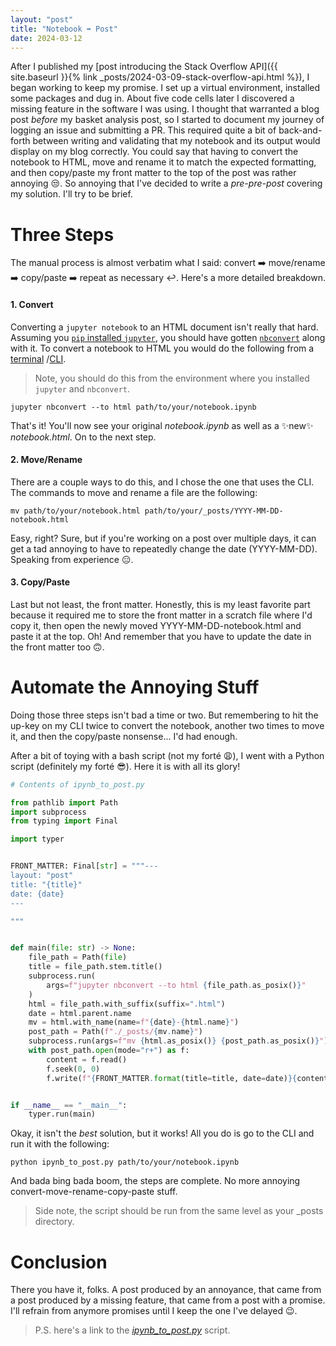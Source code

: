 ```yaml
---
layout: "post"
title: "Notebook ➡️ Post"
date: 2024-03-12
---
```


After I published my [post introducing the Stack Overflow API]({{ site.baseurl }}{% link _posts/2024-03-09-stack-overflow-api.html %}),
I began working to keep my promise.
I set up a virtual environment, installed some packages and dug in.
About five code cells later I discovered a missing feature in the software I was using.
I thought that warranted a blog post _before_ my basket analysis post,
so I started to document my journey of logging an issue and submitting a PR.
This required quite a bit of back-and-forth between writing and validating that my notebook and its output would display on my blog correctly.
You could say that having to convert the notebook to HTML, move and rename it to match the expected formatting,
and then copy/paste my front matter to the top of the post was rather annoying 😒.
So annoying that I've decided to write a _pre-pre-post_ covering my solution.
I'll try to be brief.

# Three Steps
The manual process is almost verbatim what I said: convert ➡️ move/rename ➡️ copy/paste ➡️ repeat as necessary ↩️.
Here's a more detailed breakdown.

#### 1. Convert
Converting a `jupyter notebook` to an HTML document isn't really that hard.
Assuming you [`pip` installed `jupyter`](https://jupyter.org/install),
you should have gotten [`nbconvert`](https://nbconvert.readthedocs.io/en/latest/) along with it.
To convert a notebook to HTML you would do the following from a [terminal](https://en.wikipedia.org/wiki/Terminal_emulator)
/[CLI](https://en.wikipedia.org/wiki/Command-line_interface).
> Note, you should do this from the environment where you installed `jupyter` and `nbconvert`.

```shell
jupyter nbconvert --to html path/to/your/notebook.ipynb
```

That's it! You'll now see your original _notebook.ipynb_ as well as a ✨new✨ _notebook.html_.
On to the next step.

#### 2. Move/Rename
There are a couple ways to do this, and I chose the one that uses the CLI.
The commands to move and rename a file are the following:
```shell
mv path/to/your/notebook.html path/to/your/_posts/YYYY-MM-DD-notebook.html
```
Easy, right?
Sure, but if you're working on a post over multiple days,
it can get a tad annoying to have to repeatedly change the date (YYYY-MM-DD).
Speaking from experience 😑.

#### 3. Copy/Paste
Last but not least, the front matter.
Honestly,
this is my least favorite part because it required me to store the front matter in a scratch file where I'd copy it,
then open the newly moved YYYY-MM-DD-notebook.html and paste it at the top.
Oh!
And remember that you have to update the date in the front matter too 🙃.

# Automate the Annoying Stuff
Doing those three steps isn't bad a time or two.
But remembering to hit the up-key on my CLI twice to convert the notebook, another two times to move it,
and then the copy/paste nonsense... I'd had enough.

After a bit of toying with a bash script (not my forté 😩), I went with a Python script (definitely my forté 😎).
Here it is with all its glory!

```python
# Contents of ipynb_to_post.py

from pathlib import Path
import subprocess
from typing import Final

import typer


FRONT_MATTER: Final[str] = """---
layout: "post"
title: "{title}"
date: {date}
---

"""


def main(file: str) -> None:
    file_path = Path(file)
    title = file_path.stem.title()
    subprocess.run(
        args=f"jupyter nbconvert --to html {file_path.as_posix()}"
    )
    html = file_path.with_suffix(suffix=".html")
    date = html.parent.name
    mv = html.with_name(name=f"{date}-{html.name}")
    post_path = Path(f"./_posts/{mv.name}")
    subprocess.run(args=f"mv {html.as_posix()} {post_path.as_posix()}")
    with post_path.open(mode="r+") as f:
        content = f.read()
        f.seek(0, 0)
        f.write(f"{FRONT_MATTER.format(title=title, date=date)}{content}")


if __name__ == "__main__":
    typer.run(main)

```

Okay, it isn't the _best_ solution, but it works!
All you do is go to the CLI and run it with the following:

```shell
python ipynb_to_post.py path/to/your/notebook.ipynb
```

And bada bing bada boom, the steps are complete.
No more annoying convert-move-rename-copy-paste stuff.
> Side note, the script should be run from the same level as your \_posts directory.

# Conclusion
There you have it, folks.
A post produced by an annoyance, that came from a post produced by a missing feature, that came from a post with a promise.
I'll refrain from anymore promises until I keep the one I've delayed 😉.

> P.S. here's a link to the
> [_ipynb_to_post.py_](https://github.com/it176131/it176131.github.io/blob/main/ipynb_to_post.py) script.